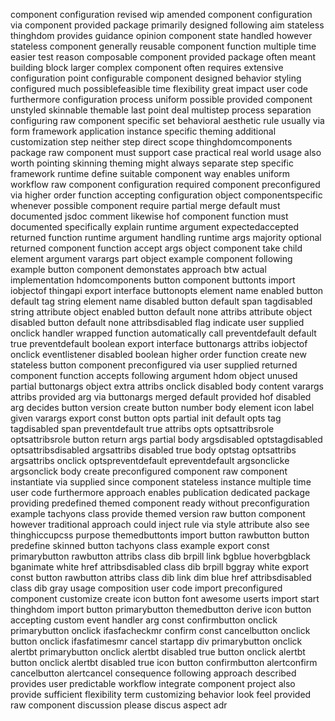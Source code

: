 component configuration revised wip amended component configuration via component provided package primarily designed following aim stateless thinghdom provides guidance opinion component state handled however stateless component generally reusable component function multiple time easier test reason composable component provided package often meant building block larger complex component often requires extensive configuration point configurable component designed behavior styling configured much possiblefeasible time flexibility great impact user code furthermore configuration process uniform possible provided component unstyled skinnable themable last point deal multistep process separation configuring raw component specific set behavioral aesthetic rule usually via form framework application instance specific theming additional customization step neither step direct scope thinghdomcomponents package raw component must support case practical real world usage also worth pointing skinning theming might always separate step specific framework runtime define suitable component way enables uniform workflow raw component configuration required component preconfigured via higher order function accepting configuration object componentspecific whenever possible component require partial merge default must documented jsdoc comment likewise hof component function must documented specifically explain runtime argument expectedaccepted returned function runtime argument handling runtime args majority optional returned component function accept args object component take child element argument varargs part object example component following example button component demonstates approach btw actual implementation hdomcomponents button component buttonts import iobjectof thingapi export interface buttonopts element name enabled button default tag string element name disabled button default span tagdisabled string attribute object enabled button default none attribs attribute object disabled button default none attribsdisabled flag indicate user supplied onclick handler wrapped function automatically call preventdefault default true preventdefault boolean export interface buttonargs attribs iobjectof onclick eventlistener disabled boolean higher order function create new stateless button component preconfigured via user supplied returned component function accepts following argument hdom object unused partial buttonargs object extra attribs onclick disabled body content varargs attribs provided arg via buttonargs merged default provided hof disabled arg decides button version create button number body element icon label given varargs export const button opts partial init default opts tag tagdisabled span preventdefault true attribs opts optsattribsrole optsattribsrole button return args partial body argsdisabled optstagdisabled optsattribsdisabled argsattribs disabled true body optstag optsattribs argsattribs onclick optspreventdefault epreventdefault argsonclicke argsonclick body create preconfigured component raw component instantiate via supplied since component stateless instance multiple time user code furthermore approach enables publication dedicated package providing predefined themed component ready without preconfiguration example tachyons class provide themed version raw button component however traditional approach could inject rule via style attribute also see thinghiccupcss purpose themedbuttonts import button rawbutton button predefine skinned button tachyons class example export const primarybutton rawbutton attribs class dib brpill link bgblue hoverbgblack bganimate white href attribsdisabled class dib brpill bggray white export const button rawbutton attribs class dib link dim blue href attribsdisabled class dib gray usage composition user code import preconfigured component customize create icon button font awesome userts import start thinghdom import button primarybutton themedbutton derive icon button accepting custom event handler arg const confirmbutton onclick primarybutton onclick ifasfacheckmr confirm const cancelbutton onclick button onclick ifasfatimesmr cancel startapp div primarybutton onclick alertbt primarybutton onclick alertbt disabled true button onclick alertbt button onclick alertbt disabled true icon button confirmbutton alertconfirm cancelbutton alertcancel consequence following approach described provides user predictable workflow integrate component project also provide sufficient flexibility term customizing behavior look feel provided raw component discussion please discus aspect adr